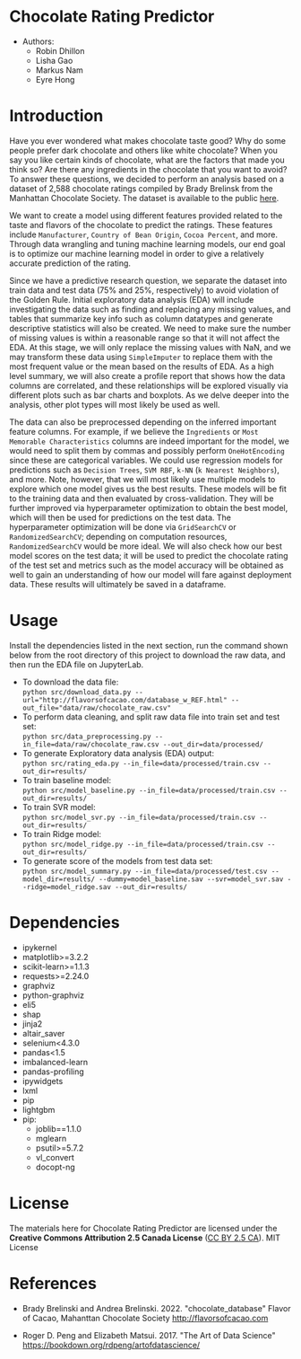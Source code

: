 # Chocolate Rating Predictor

* Authors:
    - Robin Dhillon
    - Lisha Gao
    - Markus Nam
    - Eyre Hong
    
# Introduction 

Have you ever wondered what makes chocolate taste good? Why do some people prefer dark chocolate and others like white chocolate? When you say you like certain kinds of chocolate, what are the factors that made you think so? Are there any ingredients in the chocolate that you want to avoid? To answer these questions, we decided to perform an analysis based on a dataset of 2,588 chocolate ratings compiled by Brady Brelinsk from the Manhattan Chocolate Society. The dataset is available to the public [here](http://flavorsofcacao.com/chocolate_database.html).

We want to create a model using different features provided related to the taste and flavors of the chocolate to predict the ratings. These features include `Manufacturer`, `Country of Bean Origin`, `Cocoa Percent`, and more. Through data wrangling and tuning machine learning models, our end goal is to optimize our machine learning model in order to give a relatively accurate prediction of the rating.

Since we have a predictive research question, we separate the dataset into train data and test data (75% and 25%, respectively) to avoid violation of the Golden Rule. Initial exploratory data analysis (EDA) will include investigating the data such as finding and replacing any missing values, and tables that summarize key info such as column datatypes and generate descriptive statistics will also be created. We need to make sure the number of missing values is within a reasonable range so that it will not affect the EDA. At this stage, we will only replace the missing values with NaN, and we may transform these data using `SimpleImputer` to replace them with the most frequent value or the mean based on the results of EDA. As a high level summary, we will also create a profile report that shows how the data columns are correlated, and these relationships will be explored visually via different plots such as bar charts and boxplots. As we delve deeper into the analysis, other plot types will most likely be used as well.

The data can also be preprocessed depending on the inferred important feature columns. For example, if we believe the `Ingredients` or `Most Memorable Characteristics` columns are indeed important for the model, we would need to split them by commas and possibly perform `OneHotEncoding` since these are categorical variables. We could use regression models for predictions such as `Decision Trees`, `SVM RBF`, `k-NN` (`k Nearest Neighbors`), and more. Note, however, that we will most likely use multiple models to explore which one model gives us the best results. These models will be fit to the training data and then evaluated by cross-validation. They will be further improved via hyperparameter optimization to obtain the best model, which will then be used for predictions on the test data. The hyperparameter optimization will be done via `GridSearchCV` or `RandomizedSearchCV`; depending on computation resources, `RandomizedSearchCV` would be more ideal. We will also check how our best model scores on the test data; it will be used to predict the chocolate rating of the test set and metrics such as the model accuracy will be obtained as well to gain an understanding of how our model will fare against deployment data. These results will ultimately be saved in a dataframe.

# Usage
Install the dependencies listed in the next section, run the command shown below from the root directory of this project to download the raw data, and then run the EDA file on JupyterLab.
- To download the data file:<br>
`python src/download_data.py --url="http://flavorsofcacao.com/database_w_REF.html" --out_file="data/raw/chocolate_raw.csv"`
- To perform data cleaning, and split raw data file into train set and test set:<br>
`python src/data_preprocessing.py --in_file=data/raw/chocolate_raw.csv --out_dir=data/processed/`
- To generate Exploratory data analysis (EDA) output:<br>
`python src/rating_eda.py --in_file=data/processed/train.csv --out_dir=results/`
- To train baseline model:<br>
`python src/model_baseline.py --in_file=data/processed/train.csv --out_dir=results/`
- To train SVR model:<br>
`python src/model_svr.py --in_file=data/processed/train.csv --out_dir=results/`
- To train Ridge model:<br>
`python src/model_ridge.py --in_file=data/processed/train.csv --out_dir=results/`
- To generate score of the models from test data set:<br>
`python src/model_summary.py --in_file=data/processed/test.csv --model_dir=results/ --dummy=model_baseline.sav --svr=model_svr.sav --ridge=model_ridge.sav --out_dir=results/`

# Dependencies
  - ipykernel
  - matplotlib>=3.2.2
  - scikit-learn>=1.1.3
  - requests>=2.24.0
  - graphviz
  - python-graphviz
  - eli5
  - shap
  - jinja2
  - altair_saver
  - selenium<4.3.0
  - pandas<1.5
  - imbalanced-learn
  - pandas-profiling
  - ipywidgets
  - lxml
  - pip
  - lightgbm
  - pip:
    - joblib==1.1.0
    - mglearn
    - psutil>=5.7.2
    - vl_convert
    - docopt-ng
# License
The materials here for Chocolate Rating Predictor are licensed under the **Creative Commons Attribution 2.5 Canada License** ([CC BY 2.5 CA](https://creativecommons.org/licenses/by/2.5/ca/)). MIT License


# References

- Brady Brelinski and Andrea Brelinski. 2022. "chocolate_database" Flavor of Cacao, Mahanttan Chocolate Society http://flavorsofcacao.com

- Roger D. Peng and Elizabeth Matsui. 2017. "The Art of Data Science" https://bookdown.org/rdpeng/artofdatascience/ 